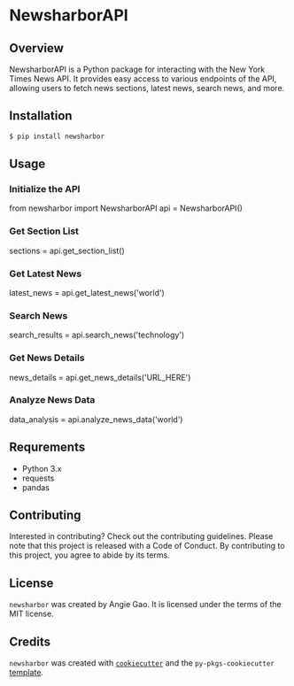 # NewsharborAPI

## Overview
NewsharborAPI is a Python package for interacting with the New York Times News API. It provides easy access to various endpoints of the API, allowing users to fetch news sections, latest news, search news, and more.

## Installation
```bash
$ pip install newsharbor
```

## Usage

### Initialize the API
from newsharbor import NewsharborAPI
api = NewsharborAPI()

### Get Section List
sections = api.get_section_list()

### Get Latest News
latest_news = api.get_latest_news('world')

### Search News
search_results = api.search_news('technology')

### Get News Details
news_details = api.get_news_details('URL_HERE')

### Analyze News Data
data_analysis = api.analyze_news_data('world')

## Requrements
- Python 3.x
- requests
- pandas

## Contributing

Interested in contributing? Check out the contributing guidelines. Please note that this project is released with a Code of Conduct. By contributing to this project, you agree to abide by its terms.

## License

`newsharbor` was created by Angie Gao. It is licensed under the terms of the MIT license.

## Credits

`newsharbor` was created with [`cookiecutter`](https://cookiecutter.readthedocs.io/en/latest/) and the `py-pkgs-cookiecutter` [template](https://github.com/py-pkgs/py-pkgs-cookiecutter).
